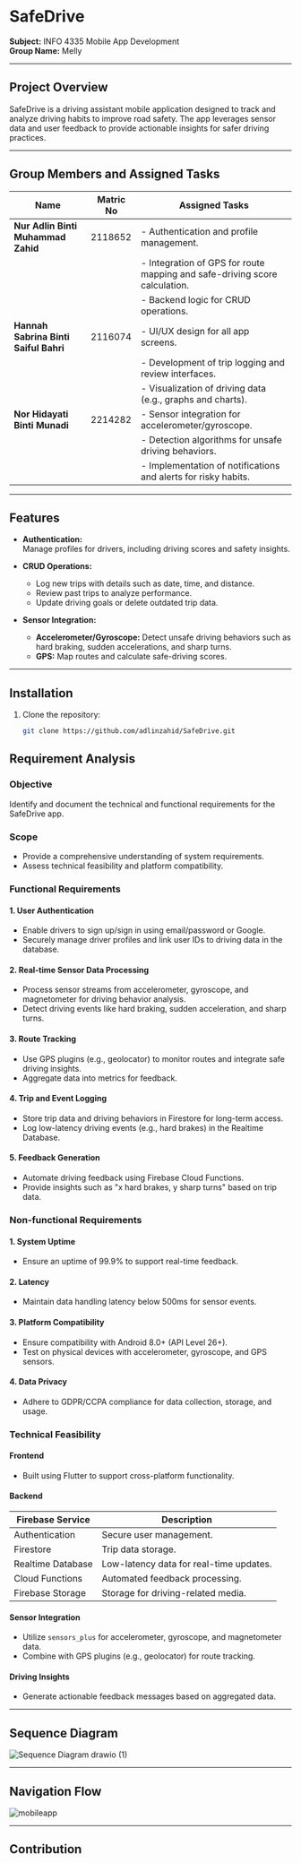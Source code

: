 # SafeDrive

**Subject:** INFO 4335 Mobile App Development  
**Group Name:** Melly  

---

## Project Overview
SafeDrive is a driving assistant mobile application designed to track and analyze driving habits to improve road safety. The app leverages sensor data and user feedback to provide actionable insights for safer driving practices.

---

## Group Members and Assigned Tasks

| **Name**                             | **Matric No** | **Assigned Tasks**                                                                                                                                               |
|--------------------------------------|---------------|-------------------------------------------------------------------------------------------------------------------------------------------------------------------|
| **Nur Adlin Binti Muhammad Zahid**   | 2118652       | - Authentication and profile management.                                                                                                                         |
|                                      |               | - Integration of GPS for route mapping and safe-driving score calculation.                                                                                        |
|                                      |               | - Backend logic for CRUD operations.                                                                                                                             |
| **Hannah Sabrina Binti Saiful Bahri**| 2116074       | - UI/UX design for all app screens.                                                                                                                              |
|                                      |               | - Development of trip logging and review interfaces.                                                                                                             |
|                                      |               | - Visualization of driving data (e.g., graphs and charts).                                                                                                       |
| **Nor Hidayati Binti Munadi**        | 2214282       | - Sensor integration for accelerometer/gyroscope.                                                                                                                |
|                                      |               | - Detection algorithms for unsafe driving behaviors.                                                                                                             |
|                                      |               | - Implementation of notifications and alerts for risky habits.                                                                                                   |


---

## Features
- **Authentication:**  
  Manage profiles for drivers, including driving scores and safety insights.
  
- **CRUD Operations:**  
  - Log new trips with details such as date, time, and distance.  
  - Review past trips to analyze performance.  
  - Update driving goals or delete outdated trip data.

- **Sensor Integration:**  
  - **Accelerometer/Gyroscope:** Detect unsafe driving behaviors such as hard braking, sudden accelerations, and sharp turns.  
  - **GPS:** Map routes and calculate safe-driving scores.

---

## Installation
1. Clone the repository:
   ```bash
   git clone https://github.com/adlinzahid/SafeDrive.git

## Requirement Analysis

### **Objective**
Identify and document the technical and functional requirements for the SafeDrive app.

### **Scope**
- Provide a comprehensive understanding of system requirements.
- Assess technical feasibility and platform compatibility.

### **Functional Requirements**
#### **1. User Authentication**
- Enable drivers to sign up/sign in using email/password or Google.
- Securely manage driver profiles and link user IDs to driving data in the database.

#### **2. Real-time Sensor Data Processing**
- Process sensor streams from accelerometer, gyroscope, and magnetometer for driving behavior analysis.
- Detect driving events like hard braking, sudden acceleration, and sharp turns.

#### **3. Route Tracking**
- Use GPS plugins (e.g., geolocator) to monitor routes and integrate safe driving insights.
- Aggregate data into metrics for feedback.

#### **4. Trip and Event Logging**
- Store trip data and driving behaviors in Firestore for long-term access.
- Log low-latency driving events (e.g., hard brakes) in the Realtime Database.

#### **5. Feedback Generation**
- Automate driving feedback using Firebase Cloud Functions.
- Provide insights such as "x hard brakes, y sharp turns" based on trip data.

### **Non-functional Requirements**
#### **1. System Uptime**
- Ensure an uptime of 99.9% to support real-time feedback.

#### **2. Latency**
- Maintain data handling latency below 500ms for sensor events.

#### **3. Platform Compatibility**
- Ensure compatibility with Android 8.0+ (API Level 26+).
- Test on physical devices with accelerometer, gyroscope, and GPS sensors.

#### **4. Data Privacy**
- Adhere to GDPR/CCPA compliance for data collection, storage, and usage.

### **Technical Feasibility**
#### **Frontend**
- Built using Flutter to support cross-platform functionality.

#### **Backend**
| Firebase Service       | Description                             |
|------------------------|-----------------------------------------|
| Authentication         | Secure user management.                |
| Firestore              | Trip data storage.                    |
| Realtime Database      | Low-latency data for real-time updates.|
| Cloud Functions        | Automated feedback processing.        |
| Firebase Storage       | Storage for driving-related media.     |


#### **Sensor Integration**
- Utilize `sensors_plus` for accelerometer, gyroscope, and magnetometer data.
- Combine with GPS plugins (e.g., geolocator) for route tracking.

#### **Driving Insights**
- Generate actionable feedback messages based on aggregated data.

---

## Sequence Diagram
![Sequence Diagram drawio (1)](https://github.com/user-attachments/assets/f9067d94-cf59-4c5f-a4df-2905f0932428)

---

## Navigation Flow
![mobileapp](https://github.com/user-attachments/assets/932c0837-77c1-4732-ab1e-3d246d1e5d63)

---
## Contribution


